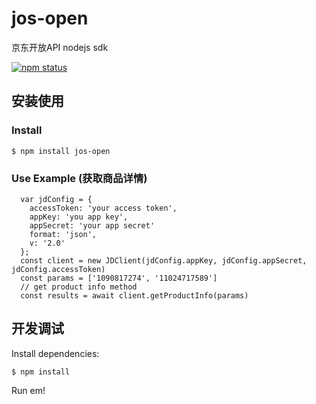 # jos-open
京东开放API nodejs sdk

[![npm status](https://nodei.co/npm/jos-open.svg?downloads=true&stars=true&downloadRank=true)](https://www.npmjs.com/package/jos-sdk)

## 安装使用

### Install

```
$ npm install jos-open
```

### Use Example (获取商品详情)

```
  var jdConfig = {
    accessToken: 'your access token',
    appKey: 'you app key',
    appSecret: 'your app secret'
    format: 'json',
    v: '2.0'
  };
  const client = new JDClient(jdConfig.appKey, jdConfig.appSecret, jdConfig.accessToken)
  const params = ['1090817274', '11024717589']
  // get product info method
  const results = await client.getProductInfo(params)
```

## 开发调试

Install dependencies:

```shell
$ npm install
```
Run em!
